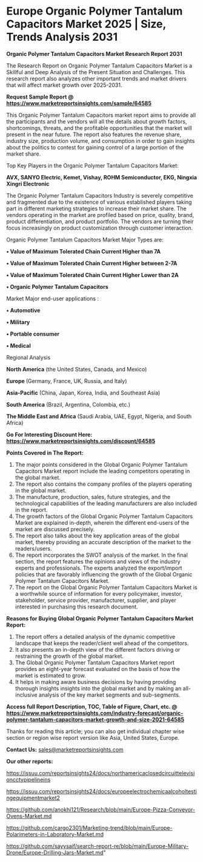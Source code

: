 # Europe Organic Polymer Tantalum Capacitors Market 2025 | Size, Trends Analysis 2031

<strong>Organic Polymer Tantalum Capacitors Market Research Report 2031</strong>

The Research Report on Organic Polymer Tantalum Capacitors Market is a Skillful and Deep Analysis of the Present Situation and Challenges. This research report also analyzes other important trends and market drivers that will affect market growth over 2025-2031.

<strong>Request Sample Report @ <a href=https://www.marketreportsinsights.com/sample/64585>https://www.marketreportsinsights.com/sample/64585</a></strong>

This Organic Polymer Tantalum Capacitors market report aims to provide all the participants and the vendors will all the details about growth factors, shortcomings, threats, and the profitable opportunities that the market will present in the near future. The report also features the revenue share, industry size, production volume, and consumption in order to gain insights about the politics to contest for gaining control of a large portion of the market share.

Top Key Players in the Organic Polymer Tantalum Capacitors Market:

<strong>AVX, SANYO Electric, Kemet, Vishay, ROHM Semiconductor, EKG, Ningxia Xingri Electronic</strong>

The Organic Polymer Tantalum Capacitors Industry is severely competitive and fragmented due to the existence of various established players taking part in different marketing strategies to increase their market share. The vendors operating in the market are profiled based on price, quality, brand, product differentiation, and product portfolio. The vendors are turning their focus increasingly on product customization through customer interaction.

Organic Polymer Tantalum Capacitors Market Major Types are:

<strong>• Value of Maximum Tolerated Chain Current Higher than 7A

• Value of Maximum Tolerated Chain Current Higher between 2-7A

• Value of Maximum Tolerated Chain Current Higher Lower than 2A

• Organic Polymer Tantalum Capacitors</strong>

Market Major end-user applications :

<strong>• Automotive

• Military

• Portable consumer

• Medical</strong>

Regional Analysis

</u><strong><b>North America</b></strong> (the United States, Canada, and Mexico)

<strong><b>Europe </b></strong>(Germany, France, UK, Russia, and Italy)

<strong><b>Asia-Pacific</b></strong> (China, Japan, Korea, India, and Southeast Asia)

<strong><b>South America</b></strong> (Brazil, Argentina, Colombia, etc.)

<strong><b>The Middle East and Africa</b></strong> (Saudi Arabia, UAE, Egypt, Nigeria, and South Africa)

<strong>Go For Interesting Discount Here: <a href=https://www.marketreportsinsights.com/discount/64585>https://www.marketreportsinsights.com/discount/64585</a></strong>

<strong>Points Covered in The Report:</strong>
<ol>
  <li>The major points considered in the Global Organic Polymer Tantalum Capacitors Market report include the leading competitors operating in the global market.</li>
  <li>The report also contains the company profiles of the players operating in the global market.</li>
  <li>The manufacture, production, sales, future strategies, and the technological capabilities of the leading manufacturers are also included in the report.</li>
  <li>The growth factors of the Global Organic Polymer Tantalum Capacitors Market are explained in-depth, wherein the different end-users of the market are discussed precisely.</li>
  <li>The report also talks about the key application areas of the global market, thereby providing an accurate description of the market to the readers/users.</li>
  <li>The report incorporates the SWOT analysis of the market. In the final section, the report features the opinions and views of the industry experts and professionals. The experts analyzed the export/import policies that are favorably influencing the growth of the Global Organic Polymer Tantalum Capacitors Market.</li>
  <li>The report on the Global Organic Polymer Tantalum Capacitors Market is a worthwhile source of information for every policymaker, investor, stakeholder, service provider, manufacturer, supplier, and player interested in purchasing this research document.</li>
</ol>
<strong>Reasons for Buying Global Organic Polymer Tantalum Capacitors Market Report:</strong>

<ol>
  <li>The report offers a detailed analysis of the dynamic competitive landscape that keeps the reader/client well ahead of the competitors.</li>
  <li>It also presents an in-depth view of the different factors driving or restraining the growth of the global market.</li>
  <li>The Global Organic Polymer Tantalum Capacitors Market report provides an eight-year forecast evaluated on the basis of how the market is estimated to grow.</li>
  <li>It helps in making aware business decisions by having providing thorough insights insights into the global market and by making an all-inclusive analysis of the key market segments and sub-segments.</li>
</ol>
<strong>Access full Report Description, TOC, Table of Figure, Chart, etc. @ <a href=https://www.marketreportsinsights.com/industry-forecast/organic-polymer-tantalum-capacitors-market-growth-and-size-2021-64585>https://www.marketreportsinsights.com/industry-forecast/organic-polymer-tantalum-capacitors-market-growth-and-size-2021-64585</a></strong>


Thanks for reading this article; you can also get individual chapter wise section or region wise report version like Asia, United States, Europe.

<strong>Contact Us:</strong>
sales@marketreportsinsights.com

<strong>Our other reports:</strong>

<a href=https://issuu.com/reportsinsights24/docs/northamericaclosedcircuittelevisioncctvpipelineins>https://issuu.com/reportsinsights24/docs/northamericaclosedcircuittelevisioncctvpipelineins</a>

<a href=https://issuu.com/reportsinsights24/docs/europeelectrochemicaalcoholtestingequipmentmarket2>https://issuu.com/reportsinsights24/docs/europeelectrochemicaalcoholtestingequipmentmarket2</a>

<a href=https://github.com/anokhi121/Research/blob/main/Europe-Pizza-Conveyor-Ovens-Market.md>https://github.com/anokhi121/Research/blob/main/Europe-Pizza-Conveyor-Ovens-Market.md</a>

<a href=https://github.com/cargo2301/Marketing-trend/blob/main/Europe-Polarimeters-in-Laboratory-Market.md>https://github.com/cargo2301/Marketing-trend/blob/main/Europe-Polarimeters-in-Laboratory-Market.md</a>

<a href=https://github.com/sayysaif/search-report-re/blob/main/Europe-Military-Drone/Europe-Drilling-Jars-Market.md>https://github.com/sayysaif/search-report-re/blob/main/Europe-Military-Drone/Europe-Drilling-Jars-Market.md</a>"
